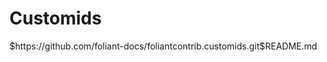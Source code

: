 # Customids

<include sethead="2" nohead="true">
    $https://github.com/foliant-docs/foliantcontrib.customids.git$README.md
</include>
